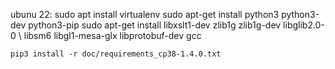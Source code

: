 ubunu 22:
    sudo apt install virtualenv
    sudo apt-get install python3 python3-dev python3-pip
    sudo apt-get install libxslt1-dev zlib1g zlib1g-dev libglib2.0-0 \ libsm6 libgl1-mesa-glx libprotobuf-dev gcc

    pip3 install -r doc/requirements_cp38-1.4.0.txt
